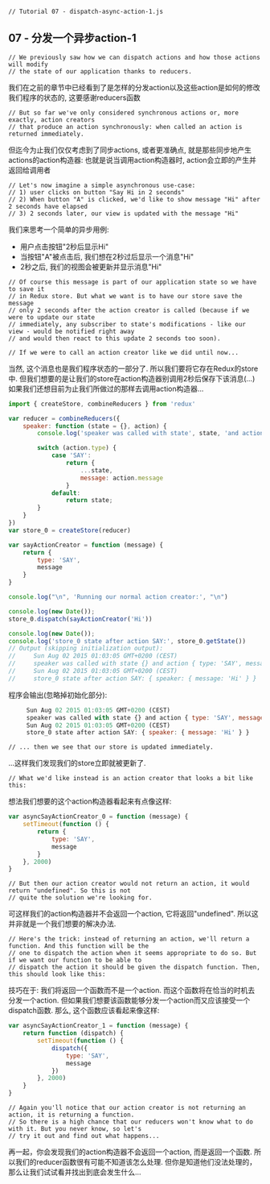 ```
// Tutorial 07 - dispatch-async-action-1.js
```

## 07 - 分发一个异步action-1

```
// We previously saw how we can dispatch actions and how those actions will modify
// the state of our application thanks to reducers.
```
我们在之前的章节中已经看到了是怎样的分发action以及这些action是如何的修改我们程序的状态的, 这要感谢reducers函数

```
// But so far we've only considered synchronous actions or, more exactly, action creators
// that produce an action synchronously: when called an action is returned immediately.
```
但迄今为止我们仅仅考虑到了同步actions, 或者更准确点,
就是那些同步地产生actions的action构造器: 也就是说当调用action构造器时,
action会立即的产生并返回给调用者

```
// Let's now imagine a simple asynchronous use-case:
// 1) user clicks on button "Say Hi in 2 seconds"
// 2) When button "A" is clicked, we'd like to show message "Hi" after 2 seconds have elapsed
// 3) 2 seconds later, our view is updated with the message "Hi"
```
我们来思考一个简单的异步用例:
* 用户点击按钮"2秒后显示Hi"
* 当按钮"A"被点击后, 我们想在2秒过后显示一个消息"Hi"
* 2秒之后, 我们的视图会被更新并显示消息"Hi"

```
// Of course this message is part of our application state so we have to save it
// in Redux store. But what we want is to have our store save the message
// only 2 seconds after the action creator is called (because if we were to update our state
// immediately, any subscriber to state's modifications - like our view - would be notified right away
// and would then react to this update 2 seconds too soon).

// If we were to call an action creator like we did until now...
```
当然, 这个消息也是我们程序状态的一部分了. 所以我们要将它存在Redux的store中.
但我们想要的是让我们的store在action构造器别调用2秒后保存下该消息(...)
如果我们还想目前为止我们所做过的那样去调用action构造器...

```js
import { createStore, combineReducers } from 'redux'

var reducer = combineReducers({
    speaker: function (state = {}, action) {
        console.log('speaker was called with state', state, 'and action', action)

        switch (action.type) {
            case 'SAY':
                return {
                    ...state,
                    message: action.message
                }
            default:
                return state;
        }
    }
})
var store_0 = createStore(reducer)

var sayActionCreator = function (message) {
    return {
        type: 'SAY',
        message
    }
}

console.log("\n", 'Running our normal action creator:', "\n")

console.log(new Date());
store_0.dispatch(sayActionCreator('Hi'))

console.log(new Date());
console.log('store_0 state after action SAY:', store_0.getState())
// Output (skipping initialization output):
//     Sun Aug 02 2015 01:03:05 GMT+0200 (CEST)
//     speaker was called with state {} and action { type: 'SAY', message: 'Hi' }
//     Sun Aug 02 2015 01:03:05 GMT+0200 (CEST)
//     store_0 state after action SAY: { speaker: { message: 'Hi' } }
```
程序会输出(忽略掉初始化部分):
```js
     Sun Aug 02 2015 01:03:05 GMT+0200 (CEST)
     speaker was called with state {} and action { type: 'SAY', message: 'Hi' }
     Sun Aug 02 2015 01:03:05 GMT+0200 (CEST)
     store_0 state after action SAY: { speaker: { message: 'Hi' } }
```

```
// ... then we see that our store is updated immediately.
```
...这样我们发现我们的store立即就被更新了.

```
// What we'd like instead is an action creator that looks a bit like this:
```
想法我们想要的这个action构造器看起来有点像这样:

```js
var asyncSayActionCreator_0 = function (message) {
    setTimeout(function () {
        return {
            type: 'SAY',
            message
        }
    }, 2000)
}
```

```
// But then our action creator would not return an action, it would return "undefined". So this is not
// quite the solution we're looking for.
```
可这样我们的action构造器并不会返回一个action, 它将返回"undefined".
所以这并非就是一个我们想要的解决办法.

```
// Here's the trick: instead of returning an action, we'll return a function. And this function will be the
// one to dispatch the action when it seems appropriate to do so. But if we want our function to be able to
// dispatch the action it should be given the dispatch function. Then, this should look like this:
```
技巧在于: 我们将返回一个函数而不是一个action.
而这个函数将在恰当的时机去分发一个action.
但如果我们想要该函数能够分发一个action而又应该接受一个dispatch函数. 那么,
这个函数应该看起来像这样:

```js
var asyncSayActionCreator_1 = function (message) {
    return function (dispatch) {
        setTimeout(function () {
            dispatch({
                type: 'SAY',
                message
            })
        }, 2000)
    }
}
```

```
// Again you'll notice that our action creator is not returning an action, it is returning a function.
// So there is a high chance that our reducers won't know what to do with it. But you never know, so let's
// try it out and find out what happens...
```
再一起，你会发现我们的action构造器不会返回一个action, 而是返回一个函数.
所以我们的reducer函数很有可能不知道该怎么处理.
但你是知道他们没法处理的，那么让我们试试看并找出到底会发生什么...

